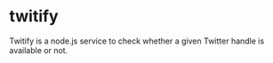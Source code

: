 twitify
=======

Twitify is a node.js service to check whether a given Twitter handle is available or not.
